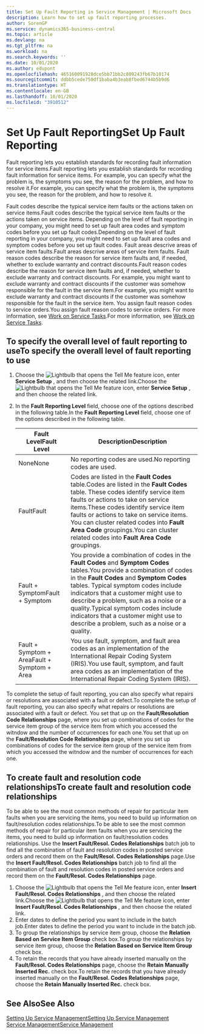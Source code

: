 ```yaml
---
title: Set Up Fault Reporting in Service Management | Microsoft Docs
description: Learn how to set up fault reporting processes.
author: SorenGP
ms.service: dynamics365-business-central
ms.topic: article
ms.devlang: na
ms.tgt_pltfrm: na
ms.workload: na
ms.search.keywords: ''
ms.date: 10/01/2020
ms.author: edupont
ms.openlocfilehash: 465160091928dce5bb71bb2c809243fb67b10174
ms.sourcegitcommit: ddbb5cede750df1baba4b3eab8fbed6744b5b9d6
ms.translationtype: HT
ms.contentlocale: en-GB
ms.lasthandoff: 10/01/2020
ms.locfileid: "3910512"
---
```

# <a name="set-up-fault-reporting"></a><span data-ttu-id="ad02f-103">Set Up Fault Reporting</span><span class="sxs-lookup"><span data-stu-id="ad02f-103">Set Up Fault Reporting</span></span>
<span data-ttu-id="ad02f-104">Fault reporting lets you establish standards for recording fault information for service items.</span><span class="sxs-lookup"><span data-stu-id="ad02f-104">Fault reporting lets you establish standards for recording fault information for service items.</span></span> <span data-ttu-id="ad02f-105">For example, you can specify what the problem is, the symptoms you see, the reason for the problem, and how to resolve it.</span><span class="sxs-lookup"><span data-stu-id="ad02f-105">For example, you can specify what the problem is, the symptoms you see, the reason for the problem, and how to resolve it.</span></span>  

<span data-ttu-id="ad02f-106">Fault codes describe the typical service item faults or the actions taken on service items.</span><span class="sxs-lookup"><span data-stu-id="ad02f-106">Fault codes describe the typical service item faults or the actions taken on service items.</span></span> <span data-ttu-id="ad02f-107">Depending on the level of fault reporting in your company, you might need to set up fault area codes and symptom codes before you set up fault codes.</span><span class="sxs-lookup"><span data-stu-id="ad02f-107">Depending on the level of fault reporting in your company, you might need to set up fault area codes and symptom codes before you set up fault codes.</span></span> <span data-ttu-id="ad02f-108">Fault areas descrive areas of service item faults.</span><span class="sxs-lookup"><span data-stu-id="ad02f-108">Fault areas descrive areas of service item faults.</span></span> <span data-ttu-id="ad02f-109">Fault reason codes describe the reason for service item faults and, if needed, whether to exclude warranty and contract discounts.</span><span class="sxs-lookup"><span data-stu-id="ad02f-109">Fault reason codes describe the reason for service item faults and, if needed, whether to exclude warranty and contract discounts.</span></span> <span data-ttu-id="ad02f-110">For example, you might want to exclude warranty and contract discounts if the customer was somehow responsible for the fault in the service item.</span><span class="sxs-lookup"><span data-stu-id="ad02f-110">For example, you might want to exclude warranty and contract discounts if the customer was somehow responsible for the fault in the service item.</span></span> <span data-ttu-id="ad02f-111">You assign fault reason codes to service orders.</span><span class="sxs-lookup"><span data-stu-id="ad02f-111">You assign fault reason codes to service orders.</span></span> <span data-ttu-id="ad02f-112">For more information, see [Work on Service Tasks](service-how-to-work-on-service-tasks.md).</span><span class="sxs-lookup"><span data-stu-id="ad02f-112">For more information, see [Work on Service Tasks](service-how-to-work-on-service-tasks.md).</span></span>  

## <a name="to-specify-the-overall-level-of-fault-reporting-to-use"></a><span data-ttu-id="ad02f-113">To specify the overall level of fault reporting to use</span><span class="sxs-lookup"><span data-stu-id="ad02f-113">To specify the overall level of fault reporting to use</span></span>
1. <span data-ttu-id="ad02f-114">Choose the ![Lightbulb that opens the Tell Me feature](media/ui-search/search_small.png "Tell me what you want to do") icon, enter **Service Setup** , and then choose the related link.</span><span class="sxs-lookup"><span data-stu-id="ad02f-114">Choose the ![Lightbulb that opens the Tell Me feature](media/ui-search/search_small.png "Tell me what you want to do") icon, enter **Service Setup** , and then choose the related link.</span></span>
2. <span data-ttu-id="ad02f-115">In the **Fault Reporting Level** field, choose one of the options described in the following table.</span><span class="sxs-lookup"><span data-stu-id="ad02f-115">In the **Fault Reporting Level** field, choose one of the options described in the following table.</span></span>  

    |<span data-ttu-id="ad02f-116">**Fault Level**</span><span class="sxs-lookup"><span data-stu-id="ad02f-116">**Fault Level**</span></span>|<span data-ttu-id="ad02f-117">**Description**</span><span class="sxs-lookup"><span data-stu-id="ad02f-117">**Description**</span></span>|  
    |------------|-------------|  
    |<span data-ttu-id="ad02f-118">None</span><span class="sxs-lookup"><span data-stu-id="ad02f-118">None</span></span> | <span data-ttu-id="ad02f-119">No reporting codes are used.</span><span class="sxs-lookup"><span data-stu-id="ad02f-119">No reporting codes are used.</span></span>|  
    |<span data-ttu-id="ad02f-120">Fault</span><span class="sxs-lookup"><span data-stu-id="ad02f-120">Fault</span></span> | <span data-ttu-id="ad02f-121">Codes are listed in the **Fault Codes** table.</span><span class="sxs-lookup"><span data-stu-id="ad02f-121">Codes are listed in the **Fault Codes** table.</span></span> <span data-ttu-id="ad02f-122">These codes identify service item faults or actions to take on service items.</span><span class="sxs-lookup"><span data-stu-id="ad02f-122">These codes identify service item faults or actions to take on service items.</span></span> <span data-ttu-id="ad02f-123">You can cluster related codes into **Fault Area Code** groupings.</span><span class="sxs-lookup"><span data-stu-id="ad02f-123">You can cluster related codes into **Fault Area Code** groupings.</span></span>|  
    |<span data-ttu-id="ad02f-124">Fault + Symptom</span><span class="sxs-lookup"><span data-stu-id="ad02f-124">Fault + Symptom</span></span> | <span data-ttu-id="ad02f-125">You provide a combination of codes in the **Fault Codes** and **Symptom Codes** tables.</span><span class="sxs-lookup"><span data-stu-id="ad02f-125">You provide a combination of codes in the **Fault Codes** and **Symptom Codes** tables.</span></span> <span data-ttu-id="ad02f-126">Typical symptom codes include indicators that a customer might use to describe a problem, such as a noise or a quality.</span><span class="sxs-lookup"><span data-stu-id="ad02f-126">Typical symptom codes include indicators that a customer might use to describe a problem, such as a noise or a quality.</span></span>|  
    |<span data-ttu-id="ad02f-127">Fault + Symptom + Area</span><span class="sxs-lookup"><span data-stu-id="ad02f-127">Fault + Symptom + Area</span></span> | <span data-ttu-id="ad02f-128">You use fault, symptom, and fault area codes as an implementation of the International Repair Coding System (IRIS).</span><span class="sxs-lookup"><span data-stu-id="ad02f-128">You use fault, symptom, and fault area codes as an implementation of the International Repair Coding System (IRIS).</span></span>|  

<span data-ttu-id="ad02f-129">To complete the setup of fault reporting, you can also specify what repairs or resolutions are associated with a fault or defect.</span><span class="sxs-lookup"><span data-stu-id="ad02f-129">To complete the setup of fault reporting, you can also specify what repairs or resolutions are associated with a fault or defect.</span></span> <span data-ttu-id="ad02f-130">You set that up on the **Fault/Resolution Code Relationships** page, where you set up combinations of codes for the service item group of the service item from which you accessed the witndow and the number of occurrences for each one.</span><span class="sxs-lookup"><span data-stu-id="ad02f-130">You set that up on the **Fault/Resolution Code Relationships** page, where you set up combinations of codes for the service item group of the service item from which you accessed the witndow and the number of occurrences for each one.</span></span>

## <a name="to-create-fault-and-resolution-code-relationships"></a><span data-ttu-id="ad02f-131">To create fault and resolution code relationships</span><span class="sxs-lookup"><span data-stu-id="ad02f-131">To create fault and resolution code relationships</span></span>
<!--this needs to go in a working with topic-->
<span data-ttu-id="ad02f-132"> To be able to see the most common methods of repair for particular item faults when you are servicing the items, you need to build up information on fault/resolution codes relationships.</span><span class="sxs-lookup"><span data-stu-id="ad02f-132">To be able to see the most common methods of repair for particular item faults when you are servicing the items, you need to build up information on fault/resolution codes relationships.</span></span> <span data-ttu-id="ad02f-133">Use the **Insert Fault/Resol. Codes Relationships** batch job to find all the combination of fault and resolution codes in posted service orders and record them on the **Fault/Resol. Codes Relationships** page.</span><span class="sxs-lookup"><span data-stu-id="ad02f-133">Use the **Insert Fault/Resol. Codes Relationships** batch job to find all the combination of fault and resolution codes in posted service orders and record them on the **Fault/Resol. Codes Relationships** page.</span></span>

1. <span data-ttu-id="ad02f-134">Choose the ![Lightbulb that opens the Tell Me feature](media/ui-search/search_small.png "Tell me what you want to do") icon, enter **Insert Fault/Resol. Codes Relationships** , and then choose the related link.</span><span class="sxs-lookup"><span data-stu-id="ad02f-134">Choose the ![Lightbulb that opens the Tell Me feature](media/ui-search/search_small.png "Tell me what you want to do") icon, enter **Insert Fault/Resol. Codes Relationships** , and then choose the related link.</span></span>  
2. <span data-ttu-id="ad02f-135">Enter dates to define the period you want to include in the batch job.</span><span class="sxs-lookup"><span data-stu-id="ad02f-135">Enter dates to define the period you want to include in the batch job.</span></span>  
3. <span data-ttu-id="ad02f-136">To group the relationships by service item group, choose the **Relation Based on Service Item Group** check box.</span><span class="sxs-lookup"><span data-stu-id="ad02f-136">To group the relationships by service item group, choose the **Relation Based on Service Item Group** check box.</span></span>  
4. <span data-ttu-id="ad02f-137">To retain the records that you have already inserted manually on the **Fault/Resol. Codes Relationships** page, choose the **Retain Manually Inserted Rec.** check box.</span><span class="sxs-lookup"><span data-stu-id="ad02f-137">To retain the records that you have already inserted manually on the **Fault/Resol. Codes Relationships** page, choose the **Retain Manually Inserted Rec.** check box.</span></span>  

## <a name="see-also"></a><span data-ttu-id="ad02f-138">See Also</span><span class="sxs-lookup"><span data-stu-id="ad02f-138">See Also</span></span>
[<span data-ttu-id="ad02f-139">Setting Up Service Management</span><span class="sxs-lookup"><span data-stu-id="ad02f-139">Setting Up Service Management</span></span>](service-setup-service.md)  
[<span data-ttu-id="ad02f-140">Service Management</span><span class="sxs-lookup"><span data-stu-id="ad02f-140">Service Management</span></span>](service-service.md)  
